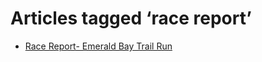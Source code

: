 # Articles tagged ‘race report’

- [Race Report- Emerald Bay Trail Run](../articles/20140921%20Race%20Report-%20Emerald%20Bay%20Trail%20Run.md)
